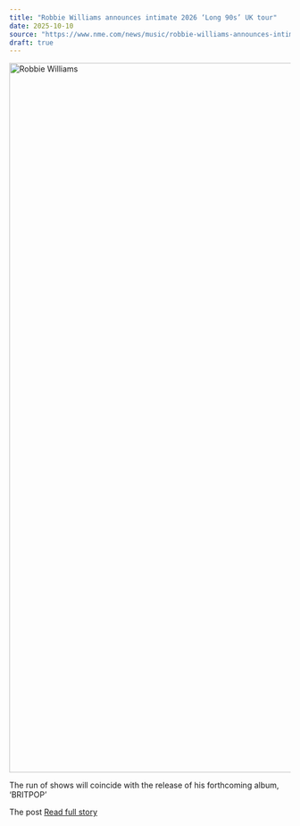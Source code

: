 ```yaml
---
title: "Robbie Williams announces intimate 2026 ‘Long 90s’ UK tour"
date: 2025-10-10
source: "https://www.nme.com/news/music/robbie-williams-announces-intimate-2026-long-90s-uk-tour-3898441?utm_source=rss&utm_medium=rss&utm_campaign=robbie-williams-announces-intimate-2026-long-90s-uk-tour"
draft: true
---
```


<p><img alt="Robbie Williams" class="attachment-full size-full wp-post-image" height="1270" src="https://www.nme.com/wp-content/uploads/2025/10/live-robbie-williams-2025.jpg" width="2000" /></p>
<p>The run of shows will coincide with the release of his forthcoming album, ‘BRITPOP’</p>
<p>The post <a...

[Read full story](https://www.nme.com/news/music/robbie-williams-announces-intimate-2026-long-90s-uk-tour-3898441?utm_source=rss&utm_medium=rss&utm_campaign=robbie-williams-announces-intimate-2026-long-90s-uk-tour)
